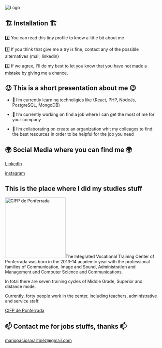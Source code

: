 ![Logo](https://mpmfirst.com/assets/img/logo.png)

## 🏗 Installation 🏗

1️⃣ You can read this tiny profile to know a little bit about me

2️⃣ If you think that give me a try is fine, contact any of the possible alternatives {mail, linkedin}

3️⃣ If we agree, I'll do my best to let you know that you have not made a mistake by giving me a chance.

## 😉 This is a short presentation about me 😉

- 🌱 I’m currently learning technoligies like {React, PHP, NodeJs, PostgreSQL, MongoDB}

- 🔭 I’m currently working on find a job where I can get the most of me for your company

- 👯 I’m collaborating on create an organization whit my colleages to find the best resources in order to be helpful for the job you need

## 🌍 Social Media where you can find me 🌍

[LinkedIn](https://www.linkedin.com/feed/)

[instagram](https://www.instagram.com/mariopaciosmartinez/)

## This is the place where I did my studies stuff

<img src="http://programa.cifpponferrada.es/132x60xrojo1.png.pagespeed.ic.swH90I-xXx.png" alt="CIFP de Ponferrada" width="200"/>The Integrated Vocational Training Center of Ponferrada was born in the 2013-14 academic year with the professional families of Communication, Image and Sound, Administration and Management and Computer Science and Communications. 
 
In total there are seven training cycles of Middle Grade, Superior and distance mode.
 
Currently, forty people work in the center, including teachers, administrative and service staff.

[CIFP de Ponferrada](http://cifpponferrada.centros.educa.jcyl.es/sitio/)

## 📫 Contact me for jobs stuffs, thanks 📫

[mariopaciosmartinez@gmail.com](mailto:mariopaciosmartinez@gmail.com)

<!--
**mariopaciosmartinez/mariopaciosmartinez** is a ✨ _special_ ✨ repository because its `README.md` (this file) appears on your GitHub profile.

Here are some ideas to get you started:

- 🔭 I’m currently working on ...
- 🌱 I’m currently learning ...
- 👯 I’m looking to collaborate on ...
- 🤔 I’m looking for help with ...
- 💬 Ask me about ...
- 📫 How to reach me: ...
- 😄 Pronouns: ...
- ⚡ Fun fact: ...
-->
